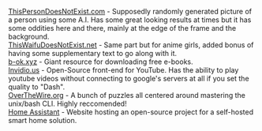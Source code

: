 [ThisPersonDoesNotExist.com](https://thispersondoesnotexist.com/) -
Supposedly randomly generated picture of a person using some A.I. Has
some great looking results at times but it has some oddities here and
there, mainly at the edge of the frame and the background.\
[ThisWaifuDoesNotExist.net](https://www.thiswaifudoesnotexist.net/) -
Same part but for anime girls, added bonus of having some supplementary
text to go along with it.\
[b-ok.xyz](https://b-ok.xyz/) - Giant resource for downloading free
e-books.\
[Invidio.us](https://invidio.us/) - Open-Source front-end for YouTube.
Has the ability to play youtube videos without connecting to google's
servers at all if you set the quality to \"Dash\".\
[OverTheWire.org](http://overthewire.org/) - A bunch of puzzles all
centered around mastering the unix/bash CLI. Highly reccomended!\
[Home Assistant](https://www.home-assistant.io/) - Website hosting an open-source project for a self-hosted smart home solution.
